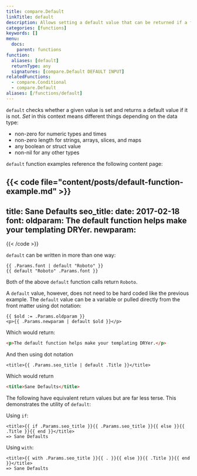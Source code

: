 ```yaml
---
title: compare.Default
linkTitle: default
description: Allows setting a default value that can be returned if a first value is not set.
categories: [functions]
keywords: []
menu:
  docs:
    parent: functions
function:
  aliases: [default]
  returnType: any
  signatures: [compare.Default DEFAULT INPUT]
relatedFunctions:
  - compare.Conditional
  - compare.Default
aliases: [/functions/default]
---
```


`default` checks whether a given value is set and returns a default value if it is not. *Set* in this context means different things depending on the data type:

* non-zero for numeric types and times
* non-zero length for strings, arrays, slices, and maps
* any boolean or struct value
* non-nil for any other types

`default` function examples reference the following content page:

{{< code file="content/posts/default-function-example.md" >}}
---
title: Sane Defaults
seo_title:
date: 2017-02-18
font:
oldparam: The default function helps make your templating DRYer.
newparam:
---
{{< /code >}}

`default` can be written in more than one way:

```go-html-template
{{ .Params.font | default "Roboto" }}
{{ default "Roboto" .Params.font }}
```

Both of the above `default` function calls return `Roboto`.

A `default` value, however, does not need to be hard coded like the previous example. The `default` value can be a variable or pulled directly from the front matter using dot notation:

```go-html-template
{{ $old := .Params.oldparam }}
<p>{{ .Params.newparam | default $old }}</p>
```

Which would return:

```html
<p>The default function helps make your templating DRYer.</p>
```

And then using dot notation

```go-html-template
<title>{{ .Params.seo_title | default .Title }}</title>
```

Which would return

```html
<title>Sane Defaults</title>
```

The following have equivalent return values but are far less terse. This demonstrates the utility of `default`:

Using `if`:

```go-html-template
<title>{{ if .Params.seo_title }}{{ .Params.seo_title }}{{ else }}{{ .Title }}{{ end }}</title>
=> Sane Defaults
```

Using `with`:

```go-html-template
<title>{{ with .Params.seo_title }}{{ . }}{{ else }}{{ .Title }}{{ end }}</title>
=> Sane Defaults
```
